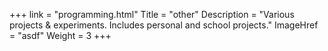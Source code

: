 +++
link = "programming.html"
Title = "other"
Description = "Various projects & experiments. Includes personal and school projects."
ImageHref = "asdf"
Weight = 3
+++